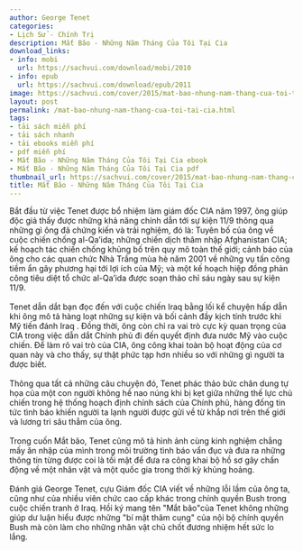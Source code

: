 ```yaml
---
author: George Tenet
categories:
- Lịch Sử - Chính Trị
description: Mắt Bão - Những Năm Tháng Của Tôi Tại Cia
download_links:
- info: mobi
  url: https://sachvui.com/download/mobi/2010
- info: epub
  url: https://sachvui.com/download/epub/2011
image: https://sachvui.com/cover/2015/mat-bao-nhung-nam-thang-cua-toi-tai-cia.jpg
layout: post
permalink: /mat-bao-nhung-nam-thang-cua-toi-tai-cia.html
tags:
- tải sách miễn phí
- tải sách nhanh
- tải ebooks miễn phí
- pdf miễn phí
- Mắt Bão - Những Năm Tháng Của Tôi Tại Cia ebook
- Mắt Bão - Những Năm Tháng Của Tôi Tại Cia pdf
thumbnail_url: https://sachvui.com/cover/2015/mat-bao-nhung-nam-thang-cua-toi-tai-cia.jpg
title: Mắt Bão - Những Năm Tháng Của Tôi Tại Cia
---
```


 <div class="item-desc text-justify"> <p>Bắt đầu từ việc Tenet được bổ nhiệm làm giám đốc CIA năm 1997, ông giúp độc giả thấy được những khả năng chính dẫn tới sự kiện 11/9 thông qua những gì ông đã chứng kiến và trải nghiệm, đó là: Tuyên bố của ông về cuộc chiến chống al-Qa’ida; những chiến dịch thâm nhập Afghanistan CIA; kế hoạch tác chiến chống khủng bố trên quy mô toàn thế giới; cảnh báo của ông cho các quan chức Nhà Trắng mùa hè năm 2001 về những vụ tấn công tiềm ẩn gây phương hại tới lợi ích của Mỹ; và một kế hoạch hiệp đồng phản công tiêu diệt tổ chức al-Qa’ida được soạn thảo chỉ sáu ngày sau sự kiện 11/9.<br><br>Tenet dẫn dắt bạn đọc đến với cuộc chiến Iraq bằng lối kể chuyện hấp dẫn khi ông mô tả hàng loạt những sự kiện và bối cảnh đầy kịch tính trước khi Mỹ tiến đánh Iraq . Đồng thời, ông còn chỉ ra vai trò cực kỳ quan trọng của CIA trong việc dẫn dắt Chính phủ đi đến quyết định đưa nước Mỹ vào cuộc chiến. Để làm rõ vai trò của CIA, ông công khai toàn bộ hoạt động của cơ quan này và cho thấy, sự thật phức tạp hơn nhiều so với những gì người ta được biết.<br><br>Thông qua tất cả những câu chuyện đó, Tenet phác thảo bức chân dung tự họa của một con người không hề nao núng khi bị kẹt giữa những thế lực chủ chiến trong hệ thống hoạch định chính sách của Chính phủ, hàng đống tin tức tình báo khiến người ta lạnh người được gửi về từ khắp nơi trên thế giới và lương tri sâu thẳm của ông.<br><br>Trong cuốn Mắt bão, Tenet cũng mô tả hình ảnh cùng kinh nghiệm chẳng mấy ăn nhập của mình trong môi trường tình báo vẩn đục và đưa ra những thông tin từng được coi là tối mật để đưa ra công khai bộ hồ sơ gây chấn động về một nhân vật và một quốc gia trong thời kỳ khủng hoảng.<br><br>Đánh giá George Tenet, cựu Giám đốc CIA viết về những lỗi lầm của ông ta, cũng như của nhiều viên chức cao cấp khác trong chính quyền Bush trong cuộc chiến tranh ở Iraq. Hồi ký mang tên "Mắt bão"của Tenet không những giúp dư luận hiểu được những "bí mật thâm cung" của nội bộ chính quyền Bush mà còn làm cho những nhân vật chủ chốt đương nhiệm hết sức lo lắng.</p> </div>
